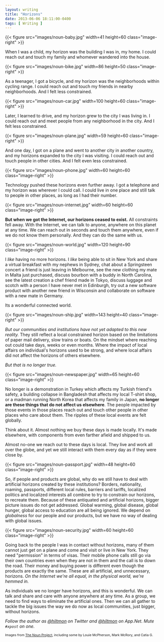 ```yaml
---
layout: writing
title: "Horizons"
date: 2013-06-06 18:11:00-0400
tags: [ Writing ]
---
```


{{< figure src="images/noun-baby.jpg" width=41 height=60 class="image-right" >}}

When I was a child, my horizon was the building I was in, my home. I could reach out and touch my family and whomever wandered into the house.

{{< figure src="images/noun-bike.jpg" width=86 height=50 class="image-right" >}}

As a teenager, I got a bicycle, and my horizon was the neighborhoods within cycling range. I could reach out and touch my friends in nearby neighborhoods. And I felt less constrained.

{{< figure src="images/noun-car.jpg" width=100 height=60 class="image-right" >}}

Later, I learned to drive, and my horizon grew to the city I was living in. I could reach out and meet people from any neighborhood in the city. And I felt less constrained.

{{< figure src="images/noun-plane.jpg" width=59 height=60 class="image-right" >}}

And one day, I got on a plane and went to another city in another country, and my horizons expanded to the city I was visiting. I could reach out and touch people in other cities. And I felt even less constrained.

{{< figure src="images/noun-phone.jpg" width=60 height=60 class="image-right" >}}

Technology pushed these horizons even further away. I got a telephone and my horizon was wherever I could call. I could live in one place and still talk to people in other places, as long as I had their number.

{{< figure src="images/noun-internet.jpg" width=60 height=60 class="image-right" >}}

**But when we got the Internet, our horizons ceased to exist.** All constraints fell away. With the Internet, we can talk to anyone, anywhere on this planet at any time. We can reach out in seconds and touch them anywhere, even if we do not know them personally. And they can do the same with us.

{{< figure src="images/noun-world.jpg" width=120 height=90 class="image-right" >}}

I *like* having no more horizons. I *like* being able to sit in New York and share a virtual breakfast with my nephews in Sydney, chat about a Springsteen concert a friend is just leaving in Melbourne, see the new clothing my mate in Malta just purchased, discuss bourbon with a buddy in North Carolina, see the latest creation a chef friend made in Tokyo, discuss luggage and scotch with a person I have never met in Edinburgh, try out a new software product with another new friend in Wisconsin and collaborate on software with a new mate in Germany.

Its a wonderful connected world.

{{< figure src="images/noun-ship.jpg" width=143 height=40 class="image-right" >}}

*But our communities and institutions have not yet adapted to this new reality.* They still reflect a local constrained horizon based on the limitations of paper mail delivery, slow trains or boats. On the mindset where reaching out could take days, weeks or even months. Where the impact of local affairs on individual's horizons used to be strong, and where local affairs did not affect the horizons of others elsewhere.

*But that is no longer true.*

{{< figure src="images/noun-newspaper.jpg" width=65 height=60 class="image-right" >}}

No longer is a demonstration in Turkey which affects my Turkish friend's safety, a building collapse in Bangladesh that affects my local T-shirt shop, or a madman running North Korea that affects my family in Japan, **no longer are these things that do not affect us elsewhere**. The people impacted by those events in those places reach out and touch other people in other places who care about them. The ripples of these local events are felt globally.

Think about it. Almost nothing we buy these days is made locally. It's made elsewhere, with components from even farther afield and shipped to us.

Almost no-one we reach out to these days is local. They live and work all over the globe, and yet we still interact with them every day as if they were close by.

{{< figure src="images/noun-passport.jpg" width=48 height=60 class="image-right" >}}

So, if people and products are global, why do we still have to deal with artificial horizons created by these institutions? Borders, nationality, roaming, passports, different local rules, barriers and tariffs, localized politics and localized interests all combine to try to constrain our horizons, to recreate them. Because of these antiquated and artificial horizons, bigger picture issues do not get addressed. Global warming, global disease, global hunger, global access to education are all being ignored. We depend on *globalness* for our people and our products, but we have no way of dealing with global issues.

{{< figure src="images/noun-security.jpg" width=60 height=60 class="image-right" >}}

Going back to the people I was in contact without horizons, many of them cannot just get on a plane and come and visit or live in New York. They need "permission" in terms of visas. Their mobile phone calls still go via their own countries even when they are not in them and the call is to down the road. Their money and buying power is different even though the products are exactly the same. These are all artificial, and unnecessary, horizons. *On the Internet we're all equal, in the physical world, we're hemmed in.*

As individuals we no longer have horizons, and this is wonderful. We can talk and share and care with anyone anywhere at any time. As a group, we need to find ways to eliminate the artificial ones. Then we can all gather to tackle the big issues the way we do now as local communities, just bigger, without horizons.

*Follow the author as [@hiltmon](https://twitter.com/hiltmon) on Twitter and [@hiltmon](http://alpha.app.net/hiltmon) on App.Net. Mute `#xpost` on one.*

<span class="light" style="font-size:8pt">Images from [The Noun Project](http://thenounproject.com), including some by Louie McPherson, Mark McRory, and Catia G.</span>
